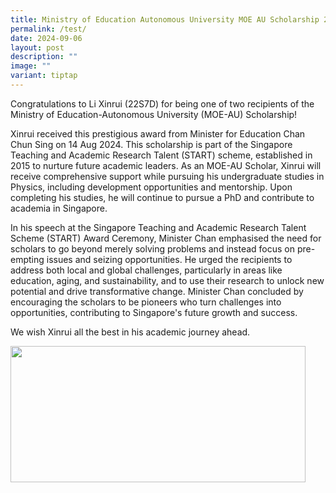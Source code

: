 ```yaml
---
title: Ministry of Education Autonomous University MOE AU Scholarship 2024
permalink: /test/
date: 2024-09-06
layout: post
description: ""
image: ""
variant: tiptap
---
```

<p>Congratulations to Li Xinrui (22S7D) for being one of two recipients of
the Ministry of Education-Autonomous University (MOE-AU) Scholarship!</p>
<p></p>
<p>Xinrui received this prestigious award from Minister for Education Chan
Chun Sing on 14 Aug 2024. This scholarship is part of the Singapore Teaching
and Academic Research Talent (START) scheme, established in 2015 to nurture
future academic leaders. As an MOE-AU Scholar, Xinrui will receive comprehensive
support while pursuing his undergraduate studies in Physics, including
development opportunities and mentorship. Upon completing his studies,
he will continue to pursue a PhD and contribute to academia in Singapore.&nbsp;</p>
<p></p>
<p>In his speech at the Singapore Teaching and Academic Research Talent Scheme
(START) Award Ceremony, Minister Chan emphasised the need for scholars
to go beyond merely solving problems and instead focus on pre-empting issues
and seizing opportunities. He urged the recipients to address both local
and global challenges, particularly in areas like education, aging, and
sustainability, and to use their research to unlock new potential and drive
transformative change. Minister Chan concluded by encouraging the scholars
to be pioneers who turn challenges into opportunities, contributing to
Singapore's future growth and success.</p>
<p></p>
<p>We wish Xinrui all the best in his academic journey ahead.</p>
<div class="isomer-image-wrapper">
<img style="margin-left:0px;margin-top:0px;" height="218" width="472" src="https://lh7-rt.googleusercontent.com/docsz/AD_4nXdYV1RzODRtsx4VkemetjFVMElBl7R05foH6DvdLIRdOxodvwIMWR2HuTtQbEtN2u3hCWbLVIk0BcXCkIVwaiMkD09nFUNY2Ed_1xvqrn1a5UjTyknWsLrPo604bka0j1sqoDgEKK_TveX8zP9aGDwH3M4l?key=QoAI7WdBfmgsB317dvAKVA">
</div>
<p></p>